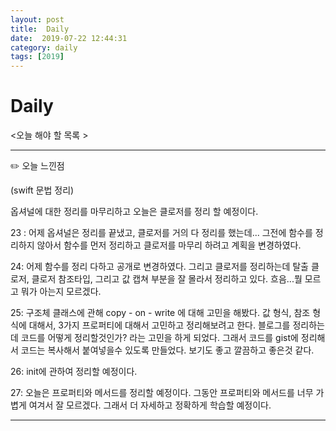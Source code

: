 ```yaml
---
layout: post
title:  Daily
date:  2019-07-22 12:44:31
category: daily
tags: [2019]
---
```


# Daily

<오늘 해야 할 목록 >

------

✏️ 오늘 느낀점

(swift 문법 정리)

옵셔널에 대한 정리를 마무리하고
오늘은 클로저를 정리 할 예정이다.

23 :  어제 옵셔널은 정리를 끝냈고, 클로저를 거의 다 정리를 했는데... 그전에 함수를 정리하지 않아서 함수를 먼저 정리하고 클로저를 마무리 하려고 계획을 변경하였다.

24: 어제 함수를 정리 다하고 공개로 변경하였다. 그리고 클로저를 정리하는데 탈출 클로저, 클로저 참조타입, 그리고 값 캡쳐 부분을 잘 몰라서 정리하고 있다. 흐음...뭘 모르고 뭐가 아는지 모르겠다.

25:  구조체 클래스에 관해 copy - on - write 에 대해 고민을 해봤다. 값 형식, 참조 형식에 대해서, 3가지 프로퍼티에 대해서 고민하고 정리해보려고 한다. 
블로그를 정리하는데 코드를 어떻게 정리할것인가? 라는 고민을 하게 되었다. 그래서 코드를 gist에 정리해서 코드는 복사해서 붙여넣을수 있도록 만들었다. 보기도 좋고 깔끔하고 좋은것 같다.

26: init에 관하여 정리할 예정이다. 

27: 오늘은 프로퍼티와 메서드를 정리할 예정이다. 그동안 프로퍼티와 메서드를 너무 가볍게 여겨서 잘 모르겠다. 그래서 더 자세하고 정확하게 학습할 예정이다. 
 
------

